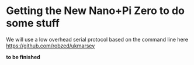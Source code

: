 # Getting the New Nano+Pi Zero to do some stuff

We will use a low overhead serial protocol based on the command line here https://github.com/robzed/ukmarsey


**to be finished**
